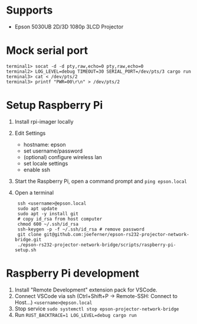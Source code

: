 # Supports

- Epson 5030UB 2D/3D 1080p 3LCD Projector

# Mock serial port

```
terminal1> socat -d -d pty,raw,echo=0 pty,raw,echo=0
terminal2> LOG_LEVEL=debug TIMEOUT=30 SERIAL_PORT=/dev/pts/3 cargo run
terminal3> cat < /dev/pts/2
terminal3> printf "PWR=00\r\n" > /dev/pts/2
```

# Setup Raspberry Pi

1. Install rpi-imager locally
1. Edit Settings
   - hostname: epson
   - set username/password
   - (optional) configure wireless lan
   - set locale settings
   - enable ssh
1. Start the Raspberry Pi, open a command prompt and `ping epson.local`
1. Open a terminal

        ssh <username>@epson.local
        sudo apt update
        sudo apt -y install git
        # copy id_rsa from host computer
        chmod 600 ~/.ssh/id_rsa
        ssh-keygen -p -f ~/.ssh/id_rsa # remove password
        git clone git@github.com:joeferner/epson-rs232-projector-network-bridge.git
        ./epson-rs232-projector-network-bridge/scripts/raspberry-pi-setup.sh

# Raspberry Pi development

1. Install "Remote Development" extension pack for VSCode.
1. Connect VSCode via ssh (Ctrl+Shift+P -> Remote-SSH: Connect to Host...) `<username>@epson.local`
1. Stop service `sudo systemctl stop epson-projector-network-bridge`
1. Run `RUST_BACKTRACE=1 LOG_LEVEL=debug cargo run`
